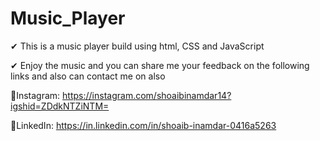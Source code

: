 # Music_Player
✔ This is a music player build using html, CSS and JavaScript <br/>

✔ Enjoy the music and you can share me your feedback on the following links and also can contact me on also <br/>

  🌟Instagram: https://instagram.com/shoaibinamdar14?igshid=ZDdkNTZiNTM=  <br/>
  
  🌟LinkedIn: https://in.linkedin.com/in/shoaib-inamdar-0416a5263  <br/>
